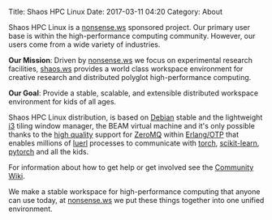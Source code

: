 Title: Shaos HPC Linux
Date: 2017-03-11 04:20
Category: About

Shaos HPC Linux is a [nonsense.ws](https://nonsense.ws) sponsored project. Our primary user base is within the high-performance computing community. However, our users come from a wide variety of industries.

**Our Mission**: Driven by [nonsense.ws](https://nonsense.ws) we focus on experimental research facilities, [shaos.ws](https://shaos.ws) provides a world class workspace environment for creative research and distributed polyglot high-performance computing.

**Our Goal**: Provide a stable, scalable, and extensible distributed workspace environment for kids of all ages.

Shaos HPC Linux distribution, is based on [Debian](https://www.debian.org/) stable and the lightweight [i3](https://i3wm.org/docs/) tiling window manager, the BEAM virtual machine and it's only possible thanks to the [high quality](https://github.com/chovencorp/chumak) support for [ZeroMQ](http://zeromq.org) within [Erlang/OTP](http://www.erlang.org/) that enables millions of [luerl](https://github.com/rvirding/luerl) processes to communicate with [torch](http://torch.ch), [scikit-learn](http://scikit-learn.org/stable/), [pytorch](http://pytorch.org/) and all the kids.

For information about how to get help or get involved see the [Community Wiki](https://github.com/nonsensews/guide/wiki).

We make a stable workspace for high-performance computing that anyone can use today, at [nonsense.ws](https://nonsense.ws) we put these things together into one unified environment.
